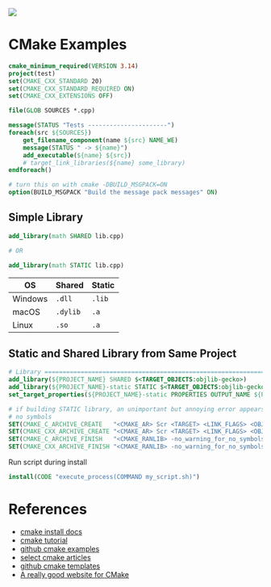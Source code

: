 ![](https://i.pinimg.com/564x/49/50/85/495085010a8d10d7dd1e2c048c0d34b3.jpg)

# CMake Examples

```cmake
cmake_minimum_required(VERSION 3.14)
project(test)
set(CMAKE_CXX_STANDARD 20)
set(CMAKE_CXX_STANDARD_REQUIRED ON)
set(CMAKE_CXX_EXTENSIONS OFF)

file(GLOB SOURCES *.cpp)

message(STATUS "Tests ----------------------")
foreach(src ${SOURCES})
    get_filename_component(name ${src} NAME_WE)
    message(STATUS " -> ${name}")
    add_executable(${name} ${src})
    # target_link_libraries(${name} some_library)
endforeach()
```

```cmake
# turn this on with cmake -DBUILD_MSGPACK=ON
option(BUILD_MSGPACK "Build the message pack messages" ON)
```

## Simple Library

```cmake
add_library(math SHARED lib.cpp)

# OR

add_library(math STATIC lib.cpp)
```

| OS      | Shared   | Static |
|---------|----------|--------|
| Windows | `.dll`   | `.lib` |
| macOS   | `.dylib` | `.a`   |
| Linux   | `.so`    | `.a`   |

## Static and Shared Library from Same Project

```cmake
# Library =====================================================================
add_library(${PROJECT_NAME} SHARED $<TARGET_OBJECTS:objlib-gecko>)
add_library(${PROJECT_NAME}-static STATIC $<TARGET_OBJECTS:objlib-gecko>)
set_target_properties(${PROJECT_NAME}-static PROPERTIES OUTPUT_NAME ${PROJECT_NAME})

# if building STATIC library, an unimportant but annoying error appears about
# no symbols
SET(CMAKE_C_ARCHIVE_CREATE   "<CMAKE_AR> Scr <TARGET> <LINK_FLAGS> <OBJECTS>")
SET(CMAKE_CXX_ARCHIVE_CREATE "<CMAKE_AR> Scr <TARGET> <LINK_FLAGS> <OBJECTS>")
SET(CMAKE_C_ARCHIVE_FINISH   "<CMAKE_RANLIB> -no_warning_for_no_symbols -c <TARGET>")
SET(CMAKE_CXX_ARCHIVE_FINISH "<CMAKE_RANLIB> -no_warning_for_no_symbols -c <TARGET>")
```

Run script during install

```cmake
install(CODE "execute_process(COMMAND my_script.sh)")
```

# References

- [cmake install docs](https://cmake.org/cmake/help/v3.0/command/install.html)
- [cmake tutorial](https://medium.com/@onur.dundar1/cmake-tutorial-585dd180109b)
- [github cmake examples](https://github.com/ttroy50/cmake-examples)
- [select cmake articles](https://github.com/onqtam/awesome-cmake)
- [github cmake templates](https://github.com/acdemiralp/cmake_templates)
- [A really good website for CMake](https://cliutils.gitlab.io/modern-cmake/)
